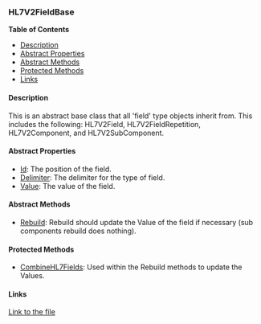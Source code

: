 ### HL7V2FieldBase

**Table of Contents**
- [Description](#description)
- [Abstract Properties](#abstract-properties)
- [Abstract Methods](#abstract-methods)
- [Protected Methods](#protected-methods)
- [Links](#links)

#### Description

This is an abstract base class that all 'field' type objects inherit from. This includes the following: HL7V2Field, HL7V2FieldRepetition, HL7V2Component, and HL7V2SubComponent.

#### Abstract Properties

- [Id](../api/ExpressionEvaluatorForDotNet.HL7V2FieldBase.html#ExpressionEvaluatorForDotNet_HL7V2FieldBase_Id): The position of the field.
- [Delimiter](../api/ExpressionEvaluatorForDotNet.HL7V2FieldBase.html#ExpressionEvaluatorForDotNet_HL7V2FieldBase_Delimiter): The delimiter for the type of field.
- [Value](../api/ExpressionEvaluatorForDotNet.HL7V2FieldBase.html#ExpressionEvaluatorForDotNet_HL7V2FieldBase_Value): The value of the field.

#### Abstract Methods

- [Rebuild](../api/ExpressionEvaluatorForDotNet.HL7V2FieldBase.html#ExpressionEvaluatorForDotNet_HL7V2FieldBase_Rebuild): Rebuild should update the Value of the field if necessary (sub components rebuild does nothing).

#### Protected Methods

- [CombineHL7Fields](../api/ExpressionEvaluatorForDotNet.HL7V2FieldBase.html#ExpressionEvaluatorForDotNet_HL7V2FieldBase_CombineHL7Fields_System_Collections_Generic_IList_ExpressionEvaluatorForDotNet_HL7V2FieldBase__): Used within the Rebuild methods to update the Values.

#### Links

[Link to the file](../api/ExpressionEvaluatorForDotNet.HL7V2FieldBase.html)